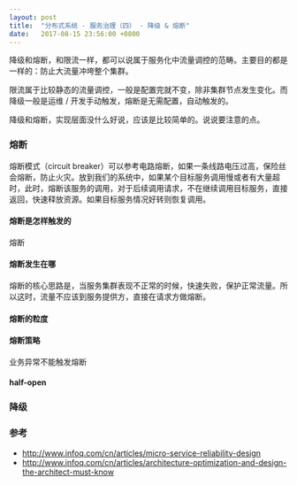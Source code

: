 ```yaml
---
layout: post
title:  "分布式系统 - 服务治理（四） - 降级 & 熔断"
date:   2017-08-15 23:56:00 +0800
---
```


降级和熔断，和限流一样，都可以说属于服务化中流量调控的范畴。主要目的都是一样的：防止大流量冲垮整个集群。

限流属于比较静态的流量调控，一般是配置完就不变，除非集群节点发生变化。而降级一般是运维 / 开发手动触发，熔断是无需配置，自动触发的。

降级和熔断，实现层面没什么好说，应该是比较简单的。说说要注意的点。

### 熔断

熔断模式（circuit breaker）可以参考电路熔断，如果一条线路电压过高，保险丝会熔断，防止火灾。放到我们的系统中，如果某个目标服务调用慢或者有大量超时，此时，熔断该服务的调用，对于后续调用请求，不在继续调用目标服务，直接返回，快速释放资源。如果目标服务情况好转则恢复调用。

#### 熔断是怎样触发的

熔断

#### 熔断发生在哪

熔断的核心思路是，当服务集群表现不正常的时候，快速失败，保护正常流量。所以这时，流量不应该到服务提供方，直接在请求方做熔断。

#### 熔断的粒度

#### 熔断策略

业务异常不能触发熔断

#### half-open

### 降级



### 参考

- http://www.infoq.com/cn/articles/micro-service-reliability-design
- http://www.infoq.com/cn/articles/architecture-optimization-and-design-the-architect-must-know
